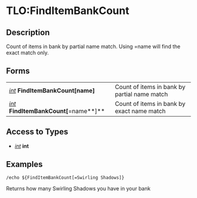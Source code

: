 # TLO:FindItemBankCount

## Description

Count of items in bank by partial name match. Using =name will find the exact match only.

## Forms

|  |  |
| :--- | :--- |
| [_int_](../data-types/datatype-int.md) **FindItemBankCount[**name**]** | Count of items in bank by partial name match |
| [_int_](../data-types/datatype-int.md) **FindItemBankCount[**=name**]** | Count of items in bank by exact name match |

## Access to Types

* [_int_](../data-types/datatype-int.md) **int**

## Examples

`/echo ${FindItemBankCount[=Swirling Shadows]}`

Returns how many Swirling Shadows you have in your bank
